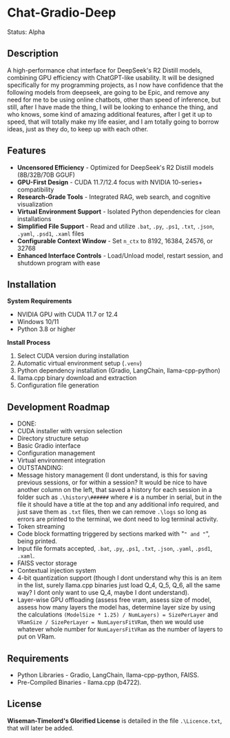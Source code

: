 # Chat-Gradio-Deep
Status: Alpha 

## Description
A high-performance chat interface for DeepSeek's R2 Distill models, combining GPU efficiency with ChatGPT-like usability. It will be designed specifically for my programming projects, as I now have confidence that the following models from deepseek, are going to be Epic, and remove any need for me to be using online chatbots, other than speed of inference, but still, after I have made the thing, I will be looking to enhance the thing, and who knows, some kind of amazing additional features, after I get it up to speed, that will totally make my life easier, and I am totally going to borrow ideas, just as they do, to keep up with each other.

## Features
- **Uncensored Efficiency** - Optimized for DeepSeek's R2 Distill models (8B/32B/70B GGUF)
- **GPU-First Design** - CUDA 11.7/12.4 focus with NVIDIA 10-series+ compatibility
- **Research-Grade Tools** - Integrated RAG, web search, and cognitive visualization
- **Virtual Environment Support** - Isolated Python dependencies for clean installations
- **Simplified File Support** - Read and utilize `.bat`, `.py`, `.ps1`, `.txt`, `.json`, `.yaml`, `.psd1`, `.xaml` files
- **Configurable Context Window** - Set `n_ctx` to 8192, 16384, 24576, or 32768
- **Enhanced Interface Controls** - Load/Unload model, restart session, and shutdown program with ease

## Installation
**System Requirements**  
- NVIDIA GPU with CUDA 11.7 or 12.4
- Windows 10/11
- Python 3.8 or higher

**Install Process**  
1. Select CUDA version during installation  
2. Automatic virtual environment setup (`.venv`)  
3. Python dependency installation (Gradio, LangChain, llama-cpp-python)  
4. llama.cpp binary download and extraction  
5. Configuration file generation  

## Development Roadmap
- DONE:
- CUDA installer with version selection
- Directory structure setup
- Basic Gradio interface
- Configuration management
- Virtual environment integration
- OUTSTANDING:
- Message history management (I dont understand, is this for saving previous sessions, or for within a session? It would be nice to have another column on the left, that saved a history for each session in a folder such as `.\history\######` where `#` is a number in serial, but in the file it should have a title at the top and any additional info required, and just save them as `.txt` files, then we can remove `.\logs` so long as errors are printed to the terminal, we dont need to log terminal activity.
- Token streaming
- Code block formatting triggered by sections marked with "```" and "```", being printed.
- Input file formats accepted, `.bat`, `.py`, `.ps1`, `.txt`, `.json`, `.yaml`, `.psd1`, `.xaml`.
- FAISS vector storage
- Contextual injection system
- 4-bit quantization support (though I dont understand why this is an item in the list, surely llama.cpp binaries just load Q_4, Q_5, Q_6, all the same way? I dont only want to use Q_4, maybe I dont understand).
- Layer-wise GPU offloading (assess free vram, assess size of model, assess how many layers the model has, determine layer size by using the calculations `(ModelSize * 1.25) / NumLayers) = SizePerLayer` and `VRamSize / SizePerLayer = NumLayersFitVRam`, then we would use whatever whole number for `NumLayersFitVRam` as the number of layers to put on VRam. 

## Requirements
- Python Libraries - Gradio, LangChain, llama-cpp-python, FAISS.
- Pre-Compiled Binaries - llama.cpp (b4722).

## License
**Wiseman-Timelord's Glorified License** is detailed in the file `.\Licence.txt`, that will later be added.

